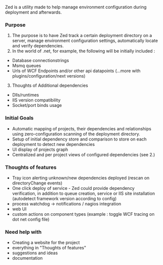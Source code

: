 Zed is a utility made to help manage environment configuration during deployment and afterwards.

### Purpose
1. The purpose is to have Zed track a certain deployment directory on a server, manage environment configuration settings, automatically locate and verify dependencies.
2. In the world of .net, for example, the following will be initially included :  
 * Database connectionstrings  
 * Msmq queues  
 * Urls of WCF Endpoints and/or other api datapoints
(...more with plugins/configuration/next versions)

3. Thoughts of Additional dependencies
 * Dlls/runtimes
 * IIS version compatibility
 * Socket/port binds usage

### Initial Goals
* Automatic mapping of projects, their dependencies and relationships using zero-configuration scanning of the deployment directory.
* Setup of initial dependency store and comparison to store on each deployment to detect new dependencies
* UI display of projects graph
* Centralized and per project views of configured dependencies (see 2.)

### Thoughts of features
* Tray icon alerting unknown/new dependencies deployed (rescan on directoryChange events)
* One click deploy of service - Zed could provide dependency verification, in addition to queue creation, service or IIS site installation (autodetect framework version according to config)
* process watchdog -> notifications / nagios integration
* web UI
* custom actions on component types (example : toggle WCF tracing on dot net config file)

### Need help with 
* Creating a website for the project
* everything in "Thoughts of features"
* suggestions and ideas
* documentation
